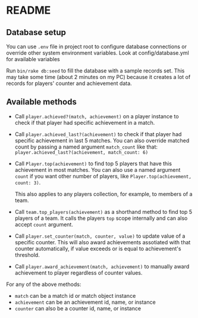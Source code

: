 # README

## Database setup

You can use `.env` file in project root to configure database connections
or override other system environment variables.
Look at config/database.yml for available variables

Run `bin/rake db:seed` to fill the database with a sample records set.
This may take some time (about 2 minutes on my PC) because it creates a lot of records for players' counter and achievement data.

## Available methods
* Call `player.achieved?(match, achievement)` on a player instance to check if
  that player had specific achievement in a match.
* Call `player.achieved_last?(achievement)` to check if that player had
  specific achievement in last 5 matches. You can also override matched count
  by passing a named argument `match_count` like that:
  `player.achieved_last?(achievement, match_count: 6)`
* Call `Player.top(achievement)` to find top 5 players that have this
  achievement in most matches. You can also use a named argument `count`
  if you want other number of players, like `Player.top(achievement, count: 3)`.

  This also applies to any players collection, for example, to members of
  a team.
* Call `team.top_players(achievement)` as a shorthand method to find top 5
  players of a team. It calls the players `top` scope internally and can also
  accept `count` argument.
* Call `player.set_counter(match, counter, value)` to update value of
  a specific counter. This will also award achievements assotiated with that
  counter automatically, if value exceeds or is equal to achievement's
  threshold.
* Call `player.award_achievement(match, achievement)` to manually award
  achievement to player regardless of counter values.

For any of the above methods:

* `match` can be a match id or match object instance
* `achievement` can be an achievement id, name, or instance
* `counter` can also be a counter id, name, or instance
